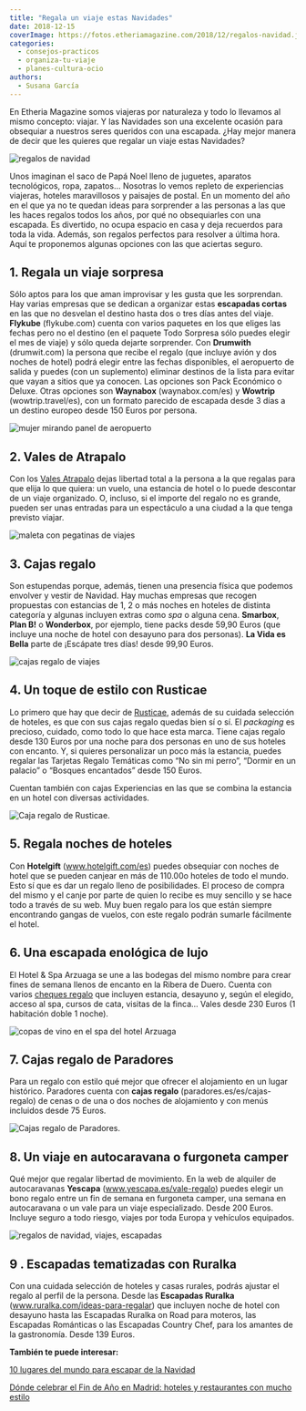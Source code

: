 ```yaml
---
title: "Regala un viaje estas Navidades"
date: 2018-12-15
coverImage: https://fotos.etheriamagazine.com/2018/12/regalos-navidad.jpg
categories: 
  - consejos-practicos
  - organiza-tu-viaje
  - planes-cultura-ocio
authors: 
  - Susana García
---
```


En Etheria Magazine somos viajeras por naturaleza y todo lo llevamos al mismo concepto: 
viajar. Y las Navidades son una excelente ocasión para obsequiar a nuestros seres 
queridos con una escapada. ¿Hay mejor manera de decir que les quieres que regalar un 
viaje estas Navidades? 

![regalos de navidad](https://fotos.etheriamagazine.com/2018/12/navidad-regalos-arbol-1024x683.jpg "Los viajes son un regalo perfecto para estas Navidades.")

Unos imaginan el saco de Papá Noel lleno de juguetes, aparatos tecnológicos, ropa, 
zapatos… Nosotras lo vemos repleto de experiencias viajeras, hoteles maravillosos y 
paisajes de postal. En un momento del año en el que ya no te quedan ideas para 
sorprender a las personas a las que les haces regalos todos los años, por qué no 
obsequiarles con una escapada. Es divertido, no ocupa espacio en casa y deja recuerdos 
para toda la vida. Además, son regalos perfectos para resolver a última hora. Aquí te 
proponemos algunas opciones con las que aciertas seguro. 

## 1\. Regala un viaje sorpresa

Sólo aptos para los que aman improvisar y les gusta que les sorprendan. Hay varias 
empresas que se dedican a organizar estas **escapadas cortas** en las que no desvelan el 
destino hasta dos o tres días antes del viaje. **Flykube** (flykube.com) cuenta con 
varios paquetes en los que eliges las fechas pero no el destino (en el paquete Todo 
Sorpresa sólo puedes elegir el mes de viaje) y sólo queda dejarte sorprender. Con 
**Drumwith** (drumwit.com) la persona que recibe el regalo (que incluye avión y dos 
noches de hotel) podrá elegir entre las fechas disponibles, el aeropuerto de salida y 
puedes (con un suplemento) eliminar destinos de la lista para evitar que vayan a sitios 
que ya conocen. Las opciones son Pack Económico o Deluxe. Otras opciones son 
**Waynabox** (waynabox.com/es) y **Wowtrip** (wowtrip.travel/es), con un formato 
parecido de escapada desde 3 días a un destino europeo desde 150 Euros por persona. 

![mujer mirando panel de aeropuerto](https://fotos.etheriamagazine.com/2018/12/viaje-sorpresa-1024x683.jpg "¿Has pensado regalar estas Navidades un viaje sorpresa? Seguro que aciertas.")

## 2\. Vales de Atrapalo

Con los [Vales Atrapalo](https://www.atrapalo.com/regalos/) dejas libertad total a la 
persona a la que regalas para que elija lo que quiera: un vuelo, una estancia de hotel o 
lo puede descontar de un viaje organizado. O, incluso, si el importe del regalo no es 
grande, pueden ser unas entradas para un espectáculo a una ciudad a la que tenga 
previsto viajar. 

![maleta con pegatinas de viajes](https://fotos.etheriamagazine.com/2018/12/maleta-regalo-viajar-1024x683.jpg "Regala un viaje estas Navidades.")

## 3\. Cajas regalo

Son estupendas porque, además, tienen una presencia física que podemos envolver y vestir 
de Navidad. Hay muchas empresas que recogen propuestas con estancias de 1, 2 o más 
noches en hoteles de distinta categoría y algunas incluyen extras como _spa_ o alguna 
cena. **Smarbox**, **Plan B!** o **Wonderbox**, por ejemplo, tiene packs desde 59,90 
Euros (que incluye una noche de hotel con desayuno para dos personas). **La Vida es 
Bella** parte de ¡Escápate tres días! desde 99,90 Euros. 

![cajas regalo de viajes](https://fotos.etheriamagazine.com/2018/12/cajas-regalo-1024x566.jpg "Una caja regalo de un viaje es un regalo perfecto para estas fiestas.")

## 4\. Un toque de estilo con Rusticae

Lo primero que hay que decir de [Rusticae](https://www.rusticae.es/tarjetas-regalo), 
además de su cuidada selección de hoteles, es que con sus cajas regalo quedas bien sí o 
sí. El _packaging_ es precioso, cuidado, como todo lo que hace esta marca. Tiene cajas 
regalo desde 130 Euros por una noche para dos personas en uno de sus hoteles con 
encanto. Y, si quieres personalizar un poco más la estancia, puedes regalar las Tarjetas 
Regalo Temáticas como “No sin mi perro”, “Dormir en un palacio” o “Bosques encantados” 
desde 150 Euros. 

Cuentan también con cajas Experiencias en las que se combina la estancia en un hotel con 
diversas actividades. 

![Caja regalo de Rusticae.](https://fotos.etheriamagazine.com/2018/12/regala-un-viaje-rusticae-1024x860.jpg "Caja regalo de Rusticae. ©Rusticae.")

## 5\. Regala noches de hoteles

Con **Hotelgift** (www.hotelgift.com/es) puedes obsequiar con noches de hotel que se 
pueden canjear en más de 110.00o hoteles de todo el mundo. Esto sí que es dar un regalo 
lleno de posibilidades. El proceso de compra del mismo y el canje por parte de quien lo 
recibe es muy sencillo y se hace todo a través de su web. Muy buen regalo para los que 
están siempre encontrando gangas de vuelos, con este regalo podrán sumarle fácilmente el 
hotel. 

## 6\. Una escapada enológica de lujo

El Hotel & Spa Arzuaga se une a las bodegas del mismo nombre para crear fines de semana 
llenos de encanto en la Ribera de Duero. Cuenta con varios [cheques 
regalo](http://tienda.hotelarzuaga.com) que incluyen estancia, desayuno y, según el 
elegido, acceso al spa, cursos de cata, visitas de la finca… Vales desde 230 Euros (1 
habitación doble 1 noche). 

![copas de vino en el spa del hotel Arzuaga](https://fotos.etheriamagazine.com/2018/10/BODEGA-ARZUAGA-1024x531.jpg "No hay que perderse un tratamiento de vinoterapia en el Hotel & Spa Arzuaga. © Arzuaga.")

## 7\. Cajas regalo de Paradores

Para un regalo con estilo qué mejor que ofrecer el alojamiento en un lugar histórico. 
Paradores cuenta con **cajas regalo** (paradores.es/es/cajas-regalo) de cenas o de una o 
dos noches de alojamiento y con menús incluidos desde 75 Euros. 

![Cajas regalo de Paradores.](https://fotos.etheriamagazine.com/2018/12/regala-un-viaje-paradores-1024x953.jpg "Cajas regalo de Paradores. @Paradores.")

## 8\. Un viaje en autocaravana o furgoneta camper

Qué mejor que regalar libertad de movimiento. En la web de alquiler de autocaravanas 
**Yescapa** (www.yescapa.es/vale-regalo) puedes elegir un bono regalo entre un fin de 
semana en furgoneta camper, una semana en autocaravana o un vale para un viaje 
especializado. Desde 200 Euros. Incluye seguro a todo riesgo, viajes por toda Europa y 
vehículos equipados. 

![regalos de navidad, viajes, escapadas](https://fotos.etheriamagazine.com/2023/12/image-850x563.jpeg "Un regalo perfecto para los más aventureros es un viaje en autocaravana o furgoneta camper.")

## 9 . Escapadas tematizadas con Ruralka

Con una cuidada selección de hoteles y casas rurales, podrás ajustar el regalo al perfil 
de la persona. Desde las **Escapadas Ruralka** (www.ruralka.com/ideas-para-regalar) que 
incluyen noche de hotel con desayuno hasta las Escapadas Ruralka on Road para moteros, 
las Escapadas Románticas o las Escapadas Country Chef, para los amantes de la 
gastronomía. Desde 139 Euros. 

**También te puede interesar:** 

[10 lugares del mundo para escapar de la 
Navidad](https://etheriamagazine.com/2018/11/13/10-lugares-para-huir-de-la-navidad/) 

[Dónde celebrar el Fin de Año en Madrid: hoteles y restaurantes con mucho 
estilo](https://etheriamagazine.com/2023/11/28/nochevieja-madrid-hoteles-restaurantes/)
